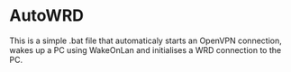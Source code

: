 # AutoWRD
This is a simple .bat file that automaticaly starts an OpenVPN connection, wakes up a PC using WakeOnLan and initialises a WRD connection to the PC.

